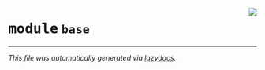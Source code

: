 <!-- markdownlint-disable -->

<a href="https://github.com/leoandeol/cods/blob/main/cods/base/__init__.py"><img align="right" style="float:right;" src="https://img.shields.io/badge/-source-cccccc?style=flat-square"></a>

# <kbd>module</kbd> `base`








---

_This file was automatically generated via [lazydocs](https://github.com/ml-tooling/lazydocs)._

